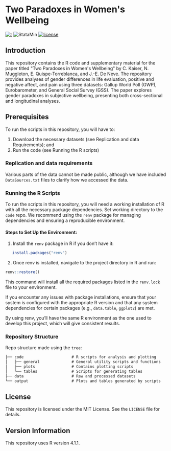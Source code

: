 # Two Paradoxes in Women's Wellbeing

[![r](https://img.shields.io/badge/R-4.1.1-blue)](https://shields.io/) ![StataMin](https://img.shields.io/badge/stata-red) [![license](https://img.shields.io/badge/License-MIT-brightgreen)](https://shields.io/)


## Introduction

This repository contains the R code and supplementary material for the paper titled "Two Paradoxes in Women's Wellbeing" by C. Kaiser, N. Muggleton, E. Quispe-Torreblanca, and J.-E. De Neve.
The repository provides analyses of gender differences in life evaluation, positive and negative affect, and pain using three datasets: Gallup World Poll (GWP), Eurobarometer, and General Social Survey (GSS).
The paper explores gender paradoxes in subjective wellbeing, presenting both cross-sectional and longitudinal analyses.



## Prerequisites

To run the scripts in this repository, you will have to:

1. Download the necessary datasets (see Replication and data Requirements); and
2. Run the code (see Running the R scripts)

### Replication and data requirements

Various parts of the data cannot be made public, although we have included `DataSources.txt` files to clarify how we accessed the data.

### Running the R Scripts

To run the scripts in this repository, you will need a working installation of R with all the necessary package dependencies.
Set working directory to the `code` repo.
We recommend using the `renv` package for managing dependencies and ensuring a reproducible environment.

#### Steps to Set Up the Environment:

1. Install the `renv` package in R if you don’t have it:
```R
   install.packages("renv")
```  

2. Once renv is installed, navigate to the project directory in R and run:

```R
renv::restore()
```  

This command will install all the required packages listed in the `renv.lock` file to your environment.

If you encounter any issues with package installations, ensure that your system is configured with the appropriate R version and that any system dependencies for certain packages (e.g., `data.table`, `ggplot2`) are met.

By using renv, you’ll have the same R environment as the one used to develop this project, which will give consistent results.

### Repository Structure

Repo structure made using the ```tree```:

```md
├── code                     # R scripts for analysis and plotting
│   ├── general              # General utility scripts and functions
│   ├── plots                # Contains plotting scripts
│   └── tables               # Scripts for generating tables
├── data                     # Raw and processed datasets
└── output                   # Plots and tables generated by scripts
```


## License
This repository is licensed under the MIT License. See the `LICENSE` file for details.

## Version Information
This repository uses R version 4.1.1.

